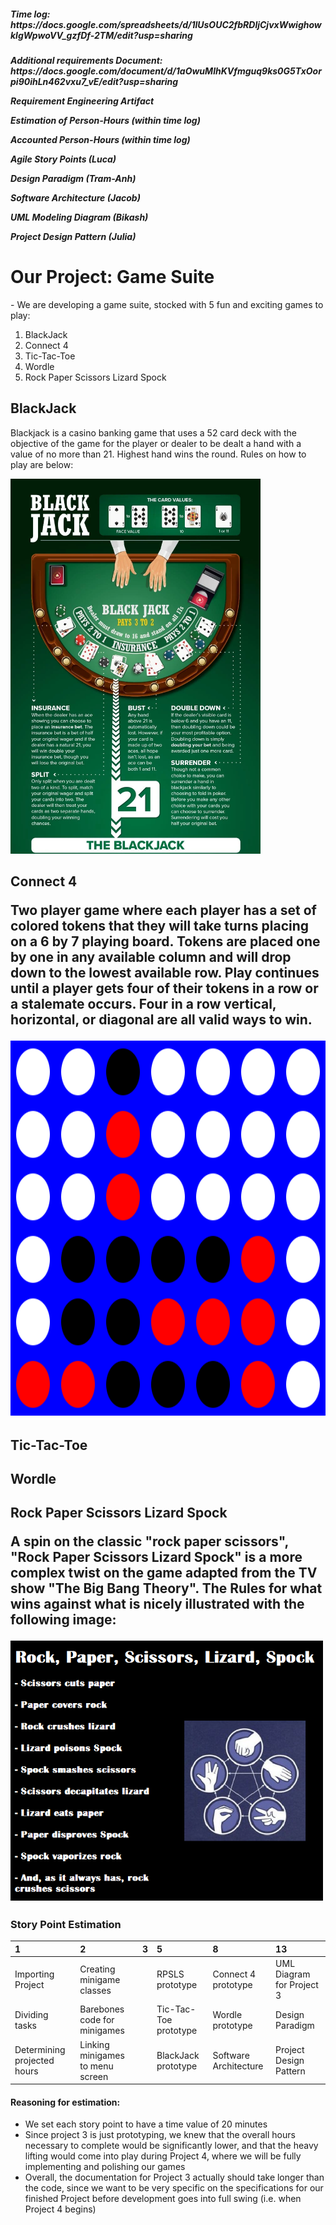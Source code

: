 <h5>Time log: https://docs.google.com/spreadsheets/d/1lUsOUC2fbRDljCjvxWwighowklgWpwoVV_gzfDf-2TM/edit?usp=sharing
<h5>Additional requirements Document: https://docs.google.com/document/d/1aOwuMlhKVfmguq9ks0G5TxOorpi90ihLn462vxu7_vE/edit?usp=sharing

Requirement Engineering Artifact

Estimation of Person-Hours (within time log)

Accounted Person-Hours (within time log)

Agile Story Points (Luca)

Design Paradigm (Tram-Anh)

Software Architecture (Jacob)

UML Modeling Diagram (Bikash)

Project Design Pattern (Julia)

<h1> Our Project: Game Suite </h2>
<p>- We are developing a game suite, stocked with 5 fun and exciting games to play:</P>
<ol>
    <li>BlackJack</li>
    <li>Connect 4</li>
    <li>Tic-Tac-Toe</li>
    <li>Wordle</li>
    <li>Rock Paper Scissors Lizard Spock</li>
</ol>

<h2>BlackJack</h2>
    <p>Blackjack is a casino banking game that uses a 52 card deck with the objective of the game for the player or dealer to be dealt a hand with a value of no more than 21. Highest hand wins the round. Rules on how to play are below:</p>
<img src="blackjack_rules.png" width="400" height="600"/>

<h2>Connect 4
    <p>Two player game where each player has a set of colored tokens that they will take turns placing on a 6 by 7 playing board. Tokens are placed one by one in any available column and will drop down to the lowest available row. Play continues until a player gets four of their tokens in a row or a stalemate occurs. Four in a row vertical, horizontal, or diagonal are all valid ways to win.<p>
<img src="connect4.png" width="600" height="600"/>

<h2>Tic-Tac-Toe

<h2>Wordle

<h2>Rock Paper Scissors Lizard Spock
    <p>A spin on the classic "rock paper scissors", "Rock Paper Scissors Lizard Spock" is a more complex twist on the game adapted from the TV show "The Big Bang Theory". The Rules for what wins against what is nicely illustrated with the following image:<p>
<img src="RPSLS_rules.png" alt="Rules for Rock Paper Scissors Lizard Spock" width="500"/>

### Story Point Estimation

| 1 | 2 | 3 | 5 | 8 | 13 | 
| :-- | :-- | :-- | :-- | :-- | :-- | 
|Importing Project|Creating minigame classes ||RPSLS prototype|Connect 4 prototype|UML Diagram for Project 3|
|Dividing tasks|Barebones code for minigames||Tic-Tac-Toe prototype|Wordle prototype|Design Paradigm|
|Determining projected hours|Linking minigames to menu screen||BlackJack prototype|Software Architecture|Project Design Pattern|

#### Reasoning for estimation:
- We set each story point to have a time value of 20 minutes
- Since project 3 is just prototyping, we knew that the overall hours necessary to complete would be significantly lower, and that the heavy lifting would come into play during Project 4, where we will be fully implementing and polishing our games
- Overall, the documentation for Project 3 actually should take longer than the code, since we want to be very specific on the specifications for our finished Project before development goes into full swing (i.e. when Project 4 begins)
